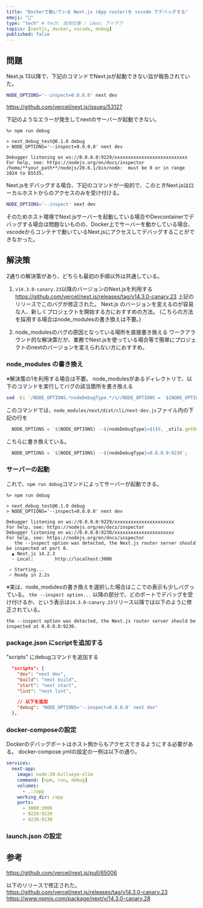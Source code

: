 ```yaml
---
title: "Dockerで動いている Next.js (App router)を vscode でデバッグする"
emoji: "🦁"
type: "tech" # tech: 技術記事 / idea: アイデア
topics: [nextjs, docker, vscode, debug]
published: false
---
```


## 問題
Next.js 13以降で、下記のコマンドでNext.jsが起動できない旨が報告されていた。
```bash
NODE_OPTIONS='--inspect=0.0.0.0' next dev
```
https://github.com/vercel/next.js/issues/53127

下記のようなエラーが発生してnextのサーバーが起動できない。
```
%> npm run debug

> next_debug_test@0.1.0 debug
> NODE_OPTIONS='--inspect=0.0.0.0' next dev

Debugger listening on ws://0.0.0.0:9229/xxxxxxxxxxxxxxxxxxxxxxxxxxx
For help, see: https://nodejs.org/en/docs/inspector
/home/**your_path**/nodejs/20.6.1/bin/node:  must be 0 or in range 1024 to 65535.
```

Next.jsをデバッグする場合、下記のコマンドが一般的で、このときNext.jsはローカルホストからのアクセスのみを受け付ける。
```bash
NODE_OPTIONS='--inspect' next dev
```
そのためホスト環境でNext.jsサーバーを起動している場合やDevcontainerでデバッグする場合は問題ないものの、Docker上でサーバーを動かしている場合、vscodeからコンテナで動いているNext.jsにアクセスしてデバッグすることができなかった。

## 解決策
2通りの解決策があり、どちらも最初の手順以外は共通している。

1. `v14.3.0-canary.23`以降のバージョンのNext.jsを利用する
https://github.com/vercel/next.js/releases/tag/v14.3.0-canary.23
上記のリリースでこのバグが修正された。
Next.js のバージョンを変えるのが容易な人、新しくプロジェクトを開始する方におすすめの方法。
(こちらの方法を採用する場合はnode_modulesの書き換えは不要。)

2. node_modulesのバグの原因となっている場所を直接書き換える
ワークアラウンド的な解決策だが、業務でNext.jsを使っている場合等で簡単にプロジェクトのnextのバージョンを変えられない方におすすめ。

### node_modules の書き換え
※解決策の1を利用する場合は不要。
node_modulesがあるディレクトリで、以下のコマンドを実行してバグの該当箇所を書き換える
```bash
sed -Ei '/NODE_OPTIONS.*nodeDebugType.*/s//NODE_OPTIONS = `${NODE_OPTIONS} --${nodeDebugType}=0.0.0.0:9230`;/' node_modules/next/dist/cli/next-dev.js
```

このコマンドでは、`node_modules/next/dist/cli/next-dev.js`ファイル内の下記の行を
```js
  NODE_OPTIONS = `${NODE_OPTIONS} --${nodeDebugType}=${(0, _utils.getDebugPort)() + 1}`;
```

こちらに書き換えている。
```js
  NODE_OPTIONS = `${NODE_OPTIONS} --${nodeDebugType}=0.0.0.0:9230`;
```

### サーバーの起動
これで、`npm run debug`コマンドによってサーバーが起動できる。
```
%> npm run debug

> next_debug_test@0.1.0 debug
> NODE_OPTIONS='--inspect=0.0.0.0' next dev

Debugger listening on ws://0.0.0.0:9229/xxxxxxxxxxxxxxxxxxxxxx
For help, see: https://nodejs.org/en/docs/inspector
Debugger listening on ws://0.0.0.0:9230/xxxxxxxxxxxxxxxxxxxxxx
For help, see: https://nodejs.org/en/docs/inspector
   the --inspect option was detected, the Next.js router server should be inspected at port 0.
  ▲ Next.js 14.2.3
  - Local:        http://localhost:3000

 ✓ Starting...
 ✓ Ready in 2.2s
```

※実は、node_modulesの書き換えを選択した場合はここでの表示も少しバグっている。
`the --inspect option...` 以降の部分で、どのポートでデバッグを受け付けるか、という表示は`14.3.0-canary.23`リリース以降では以下のように修正されている。
```
the --inspect option was detected, the Next.js router server should be inspected at 0.0.0.0:9230.
```
### package.json にscriptを追加する
"scripts" にdebugコマンドを追加する
```json
  "scripts": {
    "dev": "next dev",
    "build": "next build",
    "start": "next start",
    "lint": "next lint",

    // 以下を追加
    "debug": "NODE_OPTIONS='--inspect=0.0.0.0' next dev"
  },
```

### docker-composeの設定
Dockerのデバッグポートはホスト側からもアクセスできるようにする必要がある。
docker-compose.ymlの設定の一例は以下の通り。
```yml
services:
  next-app:
    image: node:20-bullseye-slim
    command: [npm, run, debug]
    volumes:
      - .:/app
    working_dir: /app
    ports:
      - 3000:3000
      - 9229:9229
      - 9230:9230
```

### launch.json の設定

## 参考
https://github.com/vercel/next.js/pull/65006

以下のリリースで修正された。
https://github.com/vercel/next.js/releases/tag/v14.3.0-canary.23
https://www.npmjs.com/package/next/v/14.3.0-canary.28
